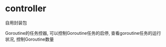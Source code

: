 # controller

自用封装包

Goroutine的任务控器, 可以控制Goroutine任务的启停, 查看goroutine任务的运行状况, 控制Goroutine数量






   
   







